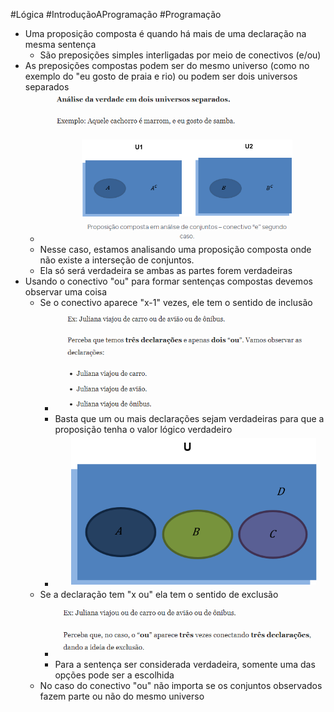 #Lógica #IntroduçãoAProgramação #Programação 


- Uma proposição composta é quando há mais de uma declaração na mesma sentença
	- São preposições simples interligadas por meio de conectivos (e/ou)
- As preposições compostas podem ser do mesmo universo (como no exemplo do "eu gosto de praia e rio) ou podem ser dois universos separados
	- ![](../../../../Pasted%20image%2020240409173124.png)
	- Nesse caso, estamos analisando uma proposição composta onde não existe a interseção de conjuntos.
	- Ela só será verdadeira se ambas as partes forem verdadeiras
- Usando o conectivo "ou" para formar sentenças compostas devemos observar uma coisa
	- Se o conectivo aparece "x-1" vezes, ele tem o sentido de inclusão
		- ![](../../../../Pasted%20image%2020240409173605.png)
		- Basta que um ou mais declarações sejam verdadeiras para que a proposição tenha o valor lógico verdadeiro
		- ![](../../../../Pasted%20image%2020240409173652.png)
	- Se a declaração tem "x ou" ela tem o sentido de exclusão
		- ![](../../../../Pasted%20image%2020240409173813.png)
		- Para a sentença ser considerada verdadeira, somente uma das opções pode ser a escolhida
	- No caso do conectivo "ou" não importa se os conjuntos observados fazem parte ou não do mesmo universo